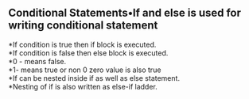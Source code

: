 ## Conditional Statements•If and else is used for writing conditional statement
*If condition is true then if block is executed. <br/>
*If condition is false then else block is executed.<br/>
*0 - means false.<br/>
*1- means true or non 0 zero value is also true <br/>
*If can be nested inside if as well as else statement.<br/>
*Nesting of if is also written as else-if ladder.



